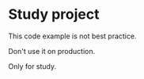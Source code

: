 # Study project

This code example is not best practice.

Don't use it on production.

Only for study.